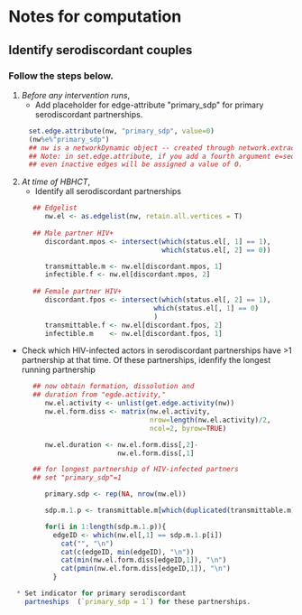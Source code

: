 # Notes for computation

## Identify serodiscordant couples

### Follow the steps below.

1. *Before any intervention runs*,  
   * Add placeholder for edge-attribute "primary_sdp" for primary serodiscordant partnerships.  
    
```R
     set.edge.attribute(nw, "primary_sdp", value=0)
     (nw%e%"primary_sdp")
     ## nw is a networkDynamic object -- created through network.extract()
     ## Note: in set.edge.attribute, if you add a fourth argument e=seq_along(x$mel), then 
     ## even inactive edges will be assigned a value of 0.
```

2. *At time of HBHCT*,   
   * Identify all serodiscordant partnerships
```R
      ## Edgelist
         nw.el <- as.edgelist(nw, retain.all.vertices = T)
      
      ## Male partner HIV+
         discordant.mpos <- intersect(which(status.el[, 1] == 1),
                                      which(status.el[, 2] == 0))

         transmittable.m <- nw.el[discordant.mpos, 1]
         infectible.f <- nw.el[discordant.mpos, 2] 
         
      ## Female partner HIV+
         discordant.fpos <- intersect(which(status.el[, 2] == 1),
                                    which(status.el[, 1] == 0)
                                    )
         transmittable.f <- nw.el[discordant.fpos, 2]
         infectible.m    <- nw.el[discordant.fpos, 1]
```  
  * Check which HIV-infected actors in serodiscordant
    partnerships have >1 partnership at that time. Of these partnerships, idenfify the longest running partnership
```R
      ## now obtain formation, dissolution and
      ## duration from "egde.activity," 
         nw.el.activity <- unlist(get.edge.activity(nw))
         nw.el.form.diss <- matrix(nw.el.activity,
                                   nrow=length(nw.el.activity)/2,
                                   ncol=2, byrow=TRUE)

         nw.el.duration <- nw.el.form.diss[,2]-
                           nw.el.form.diss[,1]

      ## for longest partnership of HIV-infected partners
      ## set "primary_sdp"=1

         primary.sdp <- rep(NA, nrow(nw.el))

         sdp.m.1.p <- transmittable.m[which(duplicated(transmittable.m)==FALSE)] #males with 1 partner

         for(i in 1:length(sdp.m.1.p)){
           edgeID <- which(nw.el[,1] == sdp.m.1.p[i])
             cat("", "\n")
             cat(c(edgeID, min(edgeID), "\n"))
             cat(min(nw.el.form.diss[edgeID,1]), "\n")
             cat(pmin(nw.el.form.diss[edgeID,1]), "\n")
           } 

  * Set indicator for primary serodiscordant 
    partneships  (`primary_sdp = 1`) for these partnerships.
```

